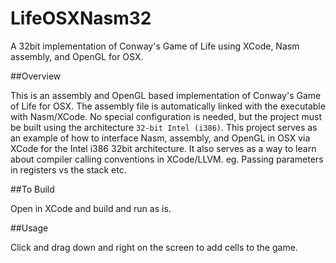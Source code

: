 # LifeOSXNasm32
A 32bit implementation of Conway's Game of Life using XCode, Nasm assembly, and OpenGL for OSX.

##Overview

This is an assembly and OpenGL based implementation of Conway's Game of Life for OSX. The assembly file is automatically linked with the executable with Nasm/XCode.
No special configuration is needed, but the project must be built using the architecture `32-bit Intel (i386)`. This project serves as an example of how to interface Nasm, assembly, and OpenGL in OSX via XCode for the Intel i386 32bit architecture. It also serves as a way to learn about compiler calling conventions in XCode/LLVM. eg. Passing parameters in registers vs the stack etc.

##To Build

Open in XCode and build and run as is.

##Usage

Click and drag down and right on the screen to add cells to the game.

